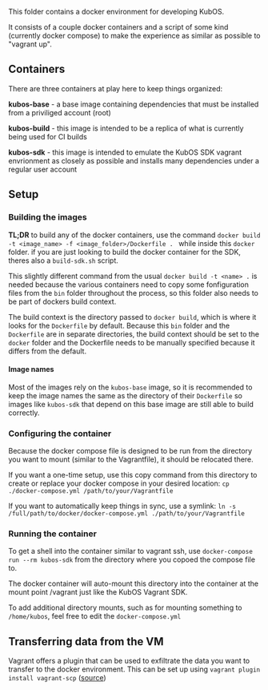 This folder contains a docker environment for developing KubOS. 

It consists of a couple docker containers and a script of some kind (currently docker compose) to make the experience as similar as possible to "vagrant up".

## Containers
There are three containers at play here to keep things organized:

**kubos-base** - a base image containing dependencies that must be installed from a priviliged account (root)

**kubos-build** - this image is intended to be a replica of what is currently being used for CI builds

**kubos-sdk** - this image is intended to emulate the KubOS SDK vagrant envrionment as closely as possible and installs many dependencies under a regular user account

## Setup
### Building the images

**TL;DR** to build any of the docker containers, use the command `docker build -t <image_name> -f <image_folder>/Dockerfile . ` while inside this `docker` folder. if you are just looking to build the docker container for the SDK, theres also a `build-sdk.sh` script.

This slightly different command from the usual `docker build -t <name> .` is needed because the various containers need to copy some fonfiguration files from the `bin` folder throughout the process, so this folder also needs to be part of dockers build context.

The build context is the directory passed to `docker build`, which is where it looks for the `Dockerfile` by default. Because this `bin` folder and the `Dockerfile` are in separate directories, the build context should be set to the `docker` folder and the Dockerfile needs to be manually specified because it differs from the default.

#### Image names
Most of the images rely on the `kubos-base` image, so it is recommended to keep the image names the same as the directory of their `Dockerfile` so images like `kubos-sdk` that depend on this base image are still able to build correctly.
### Configuring the container

Because the docker compose file is designed to be run from the directory you want to mount (similar to the Vagrantfile), it should be relocated there.

If you want a one-time setup, use this copy command from this directory to create or replace your docker compose in your desired location: `cp ./docker-compose.yml /path/to/your/Vagrantfile`

If you want to automatically keep things in sync, use a symlink: `ln -s /full/path/to/docker/docker-compose.yml ./path/to/your/Vagrantfile`

### Running the container
To get a shell into the container similar to vagrant ssh, use `docker-compose run --rm kubos-sdk` from the directory where you copoed the compose file to.

The docker container will auto-mount this directory into the container at the mount point /vagrant just like the KubOS Vagrant SDK.

To add additional directory mounts, such as for mounting something to `/home/kubos`, feel free to edit the `docker-compose.yml`

## Transferring data from the VM
Vagrant offers a plugin that can be used to exfiltrate the data you want to transfer to the docker environment. This can be set up using `vagrant plugin install vagrant-scp` ([source](https://stackoverflow.com/questions/16704059/easiest-way-to-copy-a-single-file-from-host-to-vagrant-guest#28359455))



